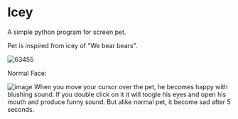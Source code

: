 # Icey
A simple python program for screen pet.

Pet is inspired from icey of "We bear bears".

![63455](https://user-images.githubusercontent.com/67326784/121695364-9ff83780-cae8-11eb-9fec-b50c62ab6a81.jpg)


Normal Face:

![image](https://user-images.githubusercontent.com/67326784/121724834-0dff2780-cb06-11eb-8b82-aea47cee8eba.png)
When you move your cursor over the pet, he becomes happy with blushing sound. 
If you double click on it it will toogle his eyes and open his mouth and produce funny sound.
But alike normal pet, it become sad after 5 seconds.

